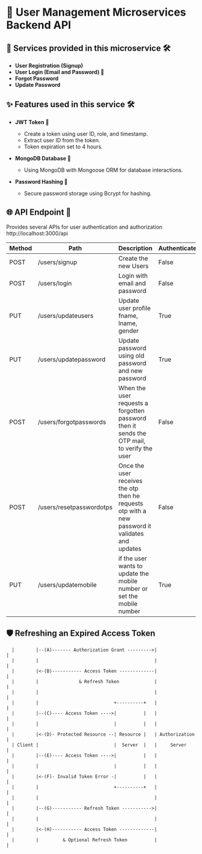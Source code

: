 # 👤 User Management Microservices Backend API

## 🚀 Services provided in this microservice 🛠️
* **User Registration (Signup)**
* **User Login (Email and Password) 🔐**
* **Forgot Password**
* **Update Password**

## ✨ Features used in this service 🛠️
* **JWT Token 🪪**
  * Create a token using user ID, role, and timestamp.
  * Extract user ID from the token.
  * Token expiration set to 4 hours.
  
* **MongoDB Database 🍃**
  * Using MongoDB with Mongoose ORM for database interactions.
  
* **Password Hashing 🔑**
  * Secure password storage using Bcrypt for hashing.


## 🌐 API Endpoint 🔌
Provides several APIs for user authentication and authorization
http://localhost:3000/api

| Method | Path                    | Description                                                                                      | Authenticate    |
|--------|-------------------------|--------------------------------------------------------------------------------------------------|-----------------|
| POST   | /users/signup           | Create the new Users                                                                             |  False          |
| POST   | /users/login            | Login with email and password                                                                    |  False          |
| PUT    | /users/updateusers      | Update user profile fname, lname, gender                                                         |  True           |
| PUT    | /users/updatepassword   | Update password using old password and new password                                              |  True           |
| POST   | /users/forgotpasswords  | When the user requests a forgotten password then it sends the OTP mail, to verify the user       |  False          |
| POST   | /users/resetpasswordotps| Once the user receives the otp then he requests otp with a new password it validates and updates |  False          |
| PUT    | /users/updatemobile     | if the user wants to update the mobile number or set the mobile number                           |  True           |


## 🛡️ Refreshing an Expired Access Token

```plaintext
  |        |--(A)------- Authorization Grant --------->|               |
  |        |                                           |               |
  |        |<-(B)----------- Access Token -------------|               |
  |        |               & Refresh Token             |               |
  |        |                                           |               |
  |        |                            +----------+   |               |
  |        |--(C)---- Access Token ---->|          |   |               |
  |        |                            |          |   |               |
  |        |<-(D)- Protected Resource --| Resource |   | Authorization |
  | Client |                            |  Server  |   |     Server    |
  |        |--(E)---- Access Token ---->|          |   |               |
  |        |                            |          |   |               |
  |        |<-(F)- Invalid Token Error -|          |   |               |
  |        |                            +----------+   |               |
  |        |                                           |               |
  |        |--(G)----------- Refresh Token ----------->|               |
  |        |                                           |               |
  |        |<-(H)----------- Access Token -------------|               |
  |        |         & Optional Refresh Token          |               |
```
